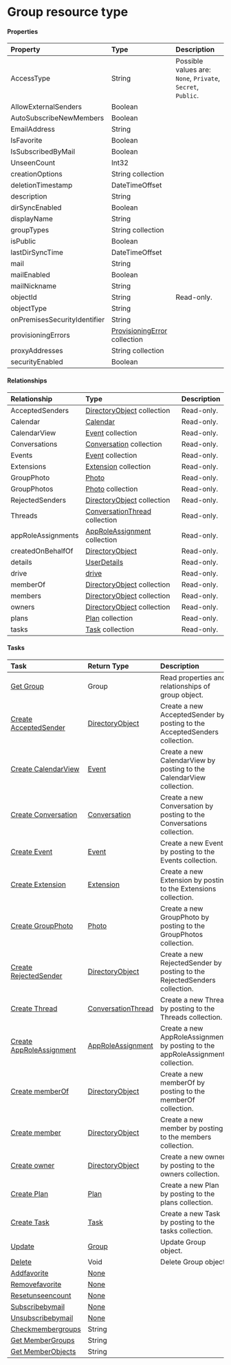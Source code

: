 # Group resource type



#### Properties
| Property	   | Type	|Description|
|:---------------|:--------|:----------|
|AccessType|String| Possible values are: `None`, `Private`, `Secret`, `Public`.|
|AllowExternalSenders|Boolean||
|AutoSubscribeNewMembers|Boolean||
|EmailAddress|String||
|IsFavorite|Boolean||
|IsSubscribedByMail|Boolean||
|UnseenCount|Int32||
|creationOptions|String collection||
|deletionTimestamp|DateTimeOffset||
|description|String||
|dirSyncEnabled|Boolean||
|displayName|String||
|groupTypes|String collection||
|isPublic|Boolean||
|lastDirSyncTime|DateTimeOffset||
|mail|String||
|mailEnabled|Boolean||
|mailNickname|String||
|objectId|String| Read-only.|
|objectType|String||
|onPremisesSecurityIdentifier|String||
|provisioningErrors|[ProvisioningError](provisioningerror.md) collection||
|proxyAddresses|String collection||
|securityEnabled|Boolean||

#### Relationships
| Relationship | Type	|Description|
|:---------------|:--------|:----------|
|AcceptedSenders|[DirectoryObject](directoryobject.md) collection| Read-only.|
|Calendar|[Calendar](calendar.md)| Read-only.|
|CalendarView|[Event](event.md) collection| Read-only.|
|Conversations|[Conversation](conversation.md) collection| Read-only.|
|Events|[Event](event.md) collection| Read-only.|
|Extensions|[Extension](extension.md) collection| Read-only.|
|GroupPhoto|[Photo](photo.md)| Read-only.|
|GroupPhotos|[Photo](photo.md) collection| Read-only.|
|RejectedSenders|[DirectoryObject](directoryobject.md) collection| Read-only.|
|Threads|[ConversationThread](conversationthread.md) collection| Read-only.|
|appRoleAssignments|[AppRoleAssignment](approleassignment.md) collection| Read-only.|
|createdOnBehalfOf|[DirectoryObject](directoryobject.md)| Read-only.|
|details|[UserDetails](userdetails.md)| Read-only.|
|drive|[drive](drive.md)| Read-only.|
|memberOf|[DirectoryObject](directoryobject.md) collection| Read-only.|
|members|[DirectoryObject](directoryobject.md) collection| Read-only.|
|owners|[DirectoryObject](directoryobject.md) collection| Read-only.|
|plans|[Plan](plan.md) collection| Read-only.|
|tasks|[Task](task.md) collection| Read-only.|

#### Tasks

| Task		   | Return Type	|Description|
|:---------------|:--------|:----------|
|[Get Group](../api/group_get.md) | Group |Read properties and relationships of group object.|
|[Create AcceptedSender]((../api/group_post_acceptedsenders.md)) |[DirectoryObject](directoryobject.md)| Create a new AcceptedSender by posting to the AcceptedSenders collection.|
|[Create CalendarView]((../api/group_post_calendarview.md)) |[Event](event.md)| Create a new CalendarView by posting to the CalendarView collection.|
|[Create Conversation]((../api/group_post_conversations.md)) |[Conversation](conversation.md)| Create a new Conversation by posting to the Conversations collection.|
|[Create Event]((../api/group_post_events.md)) |[Event](event.md)| Create a new Event by posting to the Events collection.|
|[Create Extension]((../api/group_post_extensions.md)) |[Extension](extension.md)| Create a new Extension by posting to the Extensions collection.|
|[Create GroupPhoto]((../api/group_post_groupphotos.md)) |[Photo](photo.md)| Create a new GroupPhoto by posting to the GroupPhotos collection.|
|[Create RejectedSender]((../api/group_post_rejectedsenders.md)) |[DirectoryObject](directoryobject.md)| Create a new RejectedSender by posting to the RejectedSenders collection.|
|[Create Thread]((../api/group_post_threads.md)) |[ConversationThread](conversationthread.md)| Create a new Thread by posting to the Threads collection.|
|[Create AppRoleAssignment]((../api/group_post_approleassignments.md)) |[AppRoleAssignment](approleassignment.md)| Create a new AppRoleAssignment by posting to the appRoleAssignments collection.|
|[Create memberOf]((../api/group_post_memberof.md)) |[DirectoryObject](directoryobject.md)| Create a new memberOf by posting to the memberOf collection.|
|[Create member]((../api/group_post_members.md)) |[DirectoryObject](directoryobject.md)| Create a new member by posting to the members collection.|
|[Create owner]((../api/group_post_owners.md)) |[DirectoryObject](directoryobject.md)| Create a new owner by posting to the owners collection.|
|[Create Plan]((../api/group_post_plans.md)) |[Plan](plan.md)| Create a new Plan by posting to the plans collection.|
|[Create Task]((../api/group_post_tasks.md)) |[Task](task.md)| Create a new Task by posting to the tasks collection.|
|[Update](../api/group_update.md) | [Group](group.md)	|Update Group object. |
|[Delete](../api/group_delete.md) | Void	|Delete Group object. |
|[Addfavorite](../api/group_addfavorite.md)|[None](none.md)||
|[Removefavorite](../api/group_removefavorite.md)|[None](none.md)||
|[Resetunseencount](../api/group_resetunseencount.md)|[None](none.md)||
|[Subscribebymail](../api/group_subscribebymail.md)|[None](none.md)||
|[Unsubscribebymail](../api/group_unsubscribebymail.md)|[None](none.md)||
|[Checkmembergroups](../api/group_checkmembergroups.md)|String||
|[Get MemberGroups](../api/group_getmembergroups.md)|String||
|[Get MemberObjects](../api/group_getmemberobjects.md)|String||
